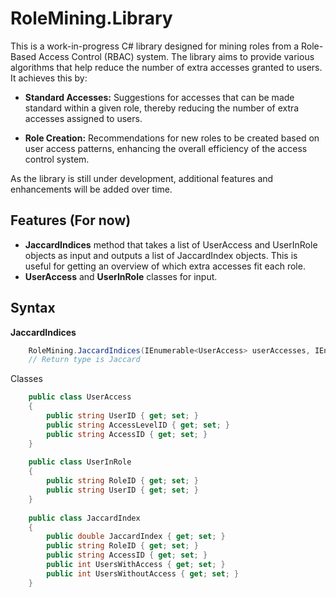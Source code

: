 # RoleMining.Library

This is a work-in-progress C# library designed for mining roles from a Role-Based Access Control (RBAC) system. 
The library aims to provide various algorithms that help reduce the number of extra accesses granted to users. It achieves this by:

- **Standard Accesses:** Suggestions for accesses that can be made standard within a given role, thereby reducing the number of extra accesses assigned to users.

- **Role Creation:** Recommendations for new roles to be created based on user access patterns, enhancing the overall efficiency of the access control system.

As the library is still under development, additional features and enhancements will be added over time.

## Features (For now)
- **JaccardIndices** method that takes a list of UserAccess and UserInRole objects as input and outputs a list of JaccardIndex objects. This is useful for getting an overview of which extra accesses fit each role.
- **UserAccess** and **UserInRole** classes for input.

## Syntax
**JaccardIndices**
```csharp
    RoleMining.JaccardIndices(IEnumerable<UserAccess> userAccesses, IEnumerable<UserInRole> userInRoles)
    // Return type is Jaccard
```

Classes
```csharp
    public class UserAccess
    {
        public string UserID { get; set; }
        public string AccessLevelID { get; set; }
        public string AccessID { get; set; }
    }
    
    public class UserInRole
    {
        public string RoleID { get; set; }
        public string UserID { get; set; }
    }
    
    public class JaccardIndex
    {
        public double JaccardIndex { get; set; }
        public string RoleID { get; set; }
        public string AccessID { get; set; }
        public int UsersWithAccess { get; set; }
        public int UsersWithoutAccess { get; set; }
    }
```
